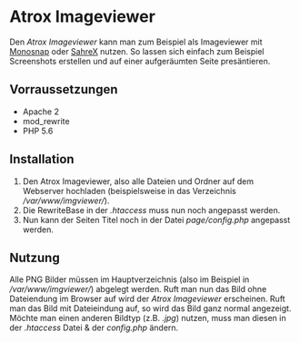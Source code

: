 Atrox Imageviewer
=================

Den *Atrox Imageviewer* kann man zum Beispiel als Imageviewer mit [Monosnap](https://www.monosnap.com/) oder [SahreX](https://getsharex.com/) nutzen. So lassen sich einfach zum Beispiel Screenshots erstellen und auf einer aufgeräumten Seite presäntieren.

## Vorraussetzungen ##
* Apache 2
* mod_rewrite
* PHP 5.6

## Installation ##
1. Den Atrox Imageviewer, also alle Dateien und Ordner auf dem Webserver hochladen (beispielsweise in das Verzeichnis */var/www/imgviewer/*).
2. Die RewriteBase in der *.htaccess* muss nun noch angepasst werden.
3. Nun kann der Seiten Titel noch in der Datei *page/config.php* angepasst werden.

## Nutzung ##
Alle PNG Bilder müssen im Hauptverzeichnis (also im Beispiel in */var/www/imgviewer/*) abgelegt werden. Ruft man nun das Bild ohne Dateiendung im Browser auf wird der *Atrox Imageviewer* erscheinen. Ruft man das Bild mit Dateieindung auf, so wird das Bild ganz normal angezeigt. Möchte man einen anderen Bildtyp (z.B. *.jpg*) nutzen, muss man diesen in der *.htaccess* Datei & der *config.php* ändern.

